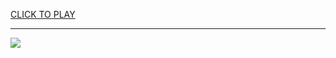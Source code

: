 
<a href="https://premium76.site?title=archer_games_unblocked&ref=13M">CLICK TO PLAY</a></h3>
<hr>

<a href="https://premium76.site?title=archer_games_unblocked&ref=13M"><img src="https://clearcache.store/games.png"></a>


